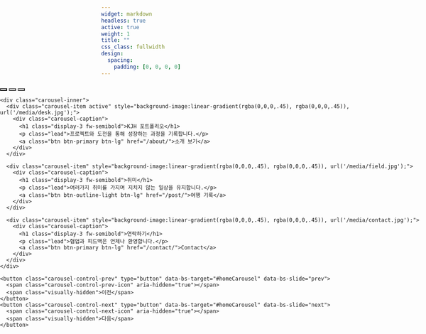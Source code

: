 ```yaml
---
widget: markdown
headless: true
active: true
weight: 1
title: ""
css_class: fullwidth
design:
  spacing:
    padding: [0, 0, 0, 0]
---
```


<style>
/* full-bleed wrapper so the slider spans edge-to-edge */
.fullbleed{width:100vw;position:relative;left:50%;right:50%;margin-left:-50vw;margin-right:-50vw;max-width:100vw;overflow:hidden}

/* carousel visuals */
#homeCarousel .carousel-item{
  min-height:70vh;
  background-size:cover;
  background-position:center;
  color:#fff;
  text-align:center;
  display:flex;align-items:center;justify-content:center;
  padding:10rem 1rem;
}
#homeCarousel .carousel-caption{position:static;text-shadow:0 2px 12px rgba(0,0,0,.6)}
#homeCarousel .carousel-indicators{bottom:1.25rem;z-index:10}
#homeCarousel .carousel-indicators [data-bs-target]{background-color:#fff;opacity:.8}
#homeCarousel .carousel-indicators .active{opacity:1}
@media (max-width: 992px){
  #homeCarousel .carousel-item{min-height:55vh;padding:6rem 1rem}
}
</style>

<div class="fullbleed">
  <div id="homeCarousel" class="carousel slide" data-bs-ride="carousel" data-bs-interval="5000">
    <div class="carousel-indicators">
      <button type="button" data-bs-target="#homeCarousel" data-bs-slide-to="0" class="active" aria-current="true" aria-label="Slide 1"></button>
      <button type="button" data-bs-target="#homeCarousel" data-bs-slide-to="1" aria-label="Slide 2"></button>
      <button type="button" data-bs-target="#homeCarousel" data-bs-slide-to="2" aria-label="Slide 3"></button>
    </div>

    <div class="carousel-inner">
      <div class="carousel-item active" style="background-image:linear-gradient(rgba(0,0,0,.45), rgba(0,0,0,.45)), url('/media/desk.jpg');">
        <div class="carousel-caption">
          <h1 class="display-3 fw-semibold">KJH 포트폴리오</h1>
          <p class="lead">프로젝트와 도전을 통해 성장하는 과정을 기록합니다.</p>
          <a class="btn btn-primary btn-lg" href="/about/">소개 보기</a>
        </div>
      </div>

      <div class="carousel-item" style="background-image:linear-gradient(rgba(0,0,0,.45), rgba(0,0,0,.45)), url('/media/field.jpg');">
        <div class="carousel-caption">
          <h1 class="display-3 fw-semibold">취미</h1>
          <p class="lead">여러가지 취미를 가지며 지치지 않는 일상을 유지합니다.</p>
          <a class="btn btn-outline-light btn-lg" href="/post/">여행 기록</a>
        </div>
      </div>

      <div class="carousel-item" style="background-image:linear-gradient(rgba(0,0,0,.45), rgba(0,0,0,.45)), url('/media/contact.jpg');">
        <div class="carousel-caption">
          <h1 class="display-3 fw-semibold">연락하기</h1>
          <p class="lead">협업과 피드백은 언제나 환영합니다.</p>
          <a class="btn btn-primary btn-lg" href="/contact/">Contact</a>
        </div>
      </div>
    </div>

    <button class="carousel-control-prev" type="button" data-bs-target="#homeCarousel" data-bs-slide="prev">
      <span class="carousel-control-prev-icon" aria-hidden="true"></span>
      <span class="visually-hidden">이전</span>
    </button>
    <button class="carousel-control-next" type="button" data-bs-target="#homeCarousel" data-bs-slide="next">
      <span class="carousel-control-next-icon" aria-hidden="true"></span>
      <span class="visually-hidden">다음</span>
    </button>
  </div>
</div>
